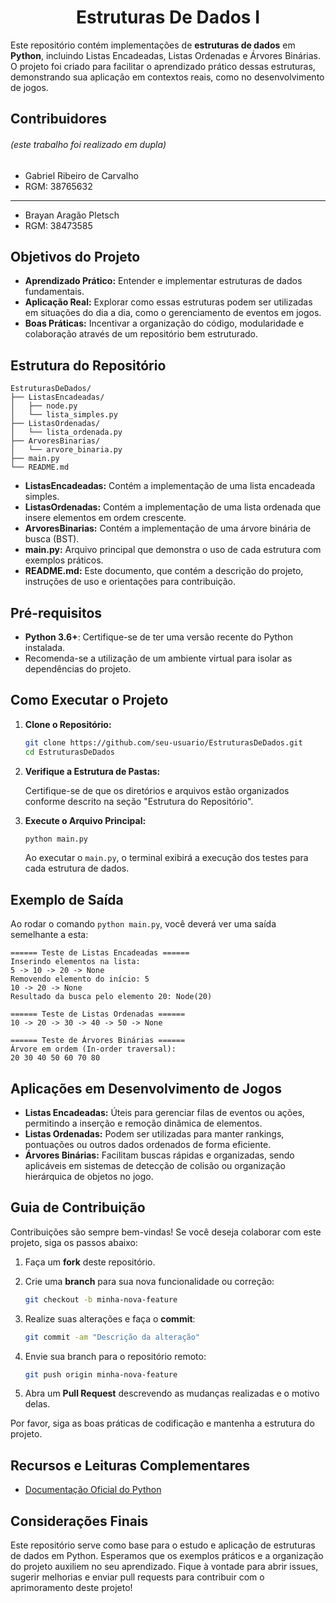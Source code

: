 <h1 align="center"> 
   Estruturas De Dados I
</h1>

Este repositório contém implementações de **estruturas de dados** em **Python**, incluindo Listas Encadeadas, Listas Ordenadas e Árvores Binárias. O projeto foi criado para facilitar o aprendizado prático dessas estruturas, demonstrando sua aplicação em contextos reais, como no desenvolvimento de jogos.

## Contribuidores 
###### (este trabalho foi realizado em dupla)

* Gabriel Ribeiro de Carvalho
* RGM: 38765632

---
* Brayan Aragão Pletsch
* RGM: 38473585

## Objetivos do Projeto

- **Aprendizado Prático:** Entender e implementar estruturas de dados fundamentais.
- **Aplicação Real:** Explorar como essas estruturas podem ser utilizadas em situações do dia a dia, como o gerenciamento de eventos em jogos.
- **Boas Práticas:** Incentivar a organização do código, modularidade e colaboração através de um repositório bem estruturado.

## Estrutura do Repositório

```
EstruturasDeDados/
├── ListasEncadeadas/
│   ├── node.py
│   └── lista_simples.py
├── ListasOrdenadas/
│   └── lista_ordenada.py
├── ArvoresBinarias/
│   └── arvore_binaria.py
├── main.py
└── README.md
```

- **ListasEncadeadas:** Contém a implementação de uma lista encadeada simples.
- **ListasOrdenadas:** Contém a implementação de uma lista ordenada que insere elementos em ordem crescente.
- **ArvoresBinarias:** Contém a implementação de uma árvore binária de busca (BST).
- **main.py:** Arquivo principal que demonstra o uso de cada estrutura com exemplos práticos.
- **README.md:** Este documento, que contém a descrição do projeto, instruções de uso e orientações para contribuição.

## Pré-requisitos

- **Python 3.6+**: Certifique-se de ter uma versão recente do Python instalada.
- Recomenda-se a utilização de um ambiente virtual para isolar as dependências do projeto.

## Como Executar o Projeto

1. **Clone o Repositório:**

   ```bash
   git clone https://github.com/seu-usuario/EstruturasDeDados.git
   cd EstruturasDeDados
   ```

2. **Verifique a Estrutura de Pastas:**

   Certifique-se de que os diretórios e arquivos estão organizados conforme descrito na seção "Estrutura do Repositório".

3. **Execute o Arquivo Principal:**

   ```bash
   python main.py
   ```

   Ao executar o `main.py`, o terminal exibirá a execução dos testes para cada estrutura de dados.

## Exemplo de Saída

Ao rodar o comando `python main.py`, você deverá ver uma saída semelhante a esta:

```
====== Teste de Listas Encadeadas ======
Inserindo elementos na lista:
5 -> 10 -> 20 -> None
Removendo elemento do início: 5
10 -> 20 -> None
Resultado da busca pelo elemento 20: Node(20)

====== Teste de Listas Ordenadas ======
10 -> 20 -> 30 -> 40 -> 50 -> None

====== Teste de Árvores Binárias ======
Árvore em ordem (In-order traversal):
20 30 40 50 60 70 80
```

## Aplicações em Desenvolvimento de Jogos

- **Listas Encadeadas:** Úteis para gerenciar filas de eventos ou ações, permitindo a inserção e remoção dinâmica de elementos.
- **Listas Ordenadas:** Podem ser utilizadas para manter rankings, pontuações ou outros dados ordenados de forma eficiente.
- **Árvores Binárias:** Facilitam buscas rápidas e organizadas, sendo aplicáveis em sistemas de detecção de colisão ou organização hierárquica de objetos no jogo.

## Guia de Contribuição

Contribuições são sempre bem-vindas! Se você deseja colaborar com este projeto, siga os passos abaixo:

1. Faça um **fork** deste repositório.
2. Crie uma **branch** para sua nova funcionalidade ou correção:

   ```bash
   git checkout -b minha-nova-feature
   ```

3. Realize suas alterações e faça o **commit**:

   ```bash
   git commit -am "Descrição da alteração"
   ```

4. Envie sua branch para o repositório remoto:

   ```bash
   git push origin minha-nova-feature
   ```

5. Abra um **Pull Request** descrevendo as mudanças realizadas e o motivo delas.

Por favor, siga as boas práticas de codificação e mantenha a estrutura do projeto.

## Recursos e Leituras Complementares

- [Documentação Oficial do Python](https://docs.python.org/3/)

## Considerações Finais

Este repositório serve como base para o estudo e aplicação de estruturas de dados em Python. Esperamos que os exemplos práticos e a organização do projeto auxiliem no seu aprendizado. Fique à vontade para abrir issues, sugerir melhorias e enviar pull requests para contribuir com o aprimoramento deste projeto!
